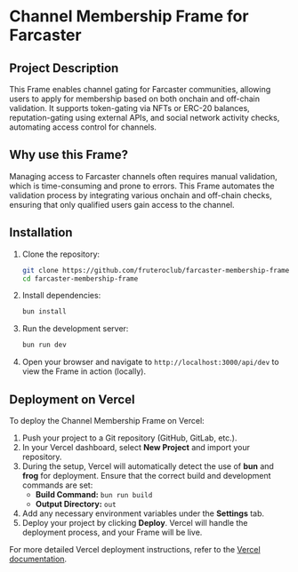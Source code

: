 # Channel Membership Frame for Farcaster

## Project Description

This Frame enables channel gating for Farcaster communities, allowing users to apply for membership based on both onchain and off-chain validation. It supports token-gating via NFTs or ERC-20 balances, reputation-gating using external APIs, and social network activity checks, automating access control for channels.

## Why use this Frame?

Managing access to Farcaster channels often requires manual validation, which is time-consuming and prone to errors. This Frame automates the validation process by integrating various onchain and off-chain checks, ensuring that only qualified users gain access to the channel.

## Installation

1. Clone the repository:

   ```bash
   git clone https://github.com/fruteroclub/farcaster-membership-frame.git
   cd farcaster-membership-frame
   ```

2. Install dependencies:

   ```bash
   bun install
   ```

3. Run the development server:

   ```bash
   bun run dev
   ```

4. Open your browser and navigate to `http://localhost:3000/api/dev` to view the Frame in action (locally).

## Deployment on Vercel

To deploy the Channel Membership Frame on Vercel:

1. Push your project to a Git repository (GitHub, GitLab, etc.).
2. In your Vercel dashboard, select **New Project** and import your repository.
3. During the setup, Vercel will automatically detect the use of **bun** and **frog** for deployment. Ensure that the correct build and development commands are set:
   - **Build Command:** `bun run build`
   - **Output Directory:** `out`
4. Add any necessary environment variables under the **Settings** tab.
5. Deploy your project by clicking **Deploy**. Vercel will handle the deployment process, and your Frame will be live.

For more detailed Vercel deployment instructions, refer to the [Vercel documentation](https://vercel.com/docs).
